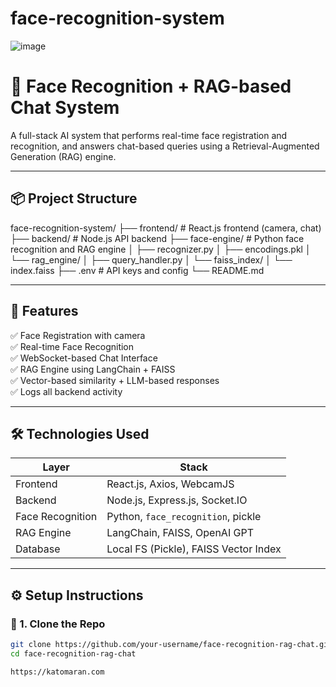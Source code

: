 # face-recognition-system

![image](https://github.com/user-attachments/assets/309ec44b-97fd-48e0-9aa3-1e2c5ad1200f)


# 🧠 Face Recognition + RAG-based Chat System

A full-stack AI system that performs real-time face registration and recognition, and answers chat-based queries using a Retrieval-Augmented Generation (RAG) engine.

---

## 📦 Project Structure
face-recognition-system/
├── frontend/ # React.js frontend (camera, chat)
├── backend/ # Node.js API backend
├── face-engine/ # Python face recognition and RAG engine
│ ├── recognizer.py
│ ├── encodings.pkl
│ └── rag_engine/
│ ├── query_handler.py
│ └── faiss_index/
│ └── index.faiss
├── .env # API keys and config
└── README.md


---

## 🚀 Features

✅ Face Registration with camera  
✅ Real-time Face Recognition  
✅ WebSocket-based Chat Interface  
✅ RAG Engine using LangChain + FAISS  
✅ Vector-based similarity + LLM-based responses  
✅ Logs all backend activity  

---

## 🛠️ Technologies Used

| Layer             | Stack                                |
|------------------|---------------------------------------|
| Frontend         | React.js, Axios, WebcamJS             |
| Backend          | Node.js, Express.js, Socket.IO        |
| Face Recognition | Python, `face_recognition`, pickle    |
| RAG Engine       | LangChain, FAISS, OpenAI GPT          |
| Database         | Local FS (Pickle), FAISS Vector Index |

---

## ⚙️ Setup Instructions

### 🔧 1. Clone the Repo

```bash
git clone https://github.com/your-username/face-recognition-rag-chat.git
cd face-recognition-rag-chat

https://katomaran.com 
